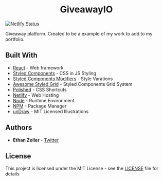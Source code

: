 <h1 align="center">
  GiveawayIO
</h1>

[![Netlify Status](https://api.netlify.com/api/v1/badges/1f45ddfb-b4b2-4474-9127-1de5f28d1ba1/deploy-status)](https://app.netlify.com/sites/giveawayio/deploys)

Giveaway platform. Created to be a example of my work to add to my portfolio.

## Built With

* [React](https://reactjs.org/) - Web framework
* [Styled Components](https://www.styled-components.com/) - CSS in JS Styling
* [Styled Components Modifiers](https://github.com/Decisiv/styled-components-modifiers) - Style Varations
* [Awesome Styled Grid](https://awesome-styled-grid.netlify.com/) - Styled Components Grid System
* [Polished](https://polished.js.org/) - CSS Shortcuts
* [Netlify](https://www.netlify.com/) - Web Hosting
* [Node](https://nodejs.org/en/) - Runtime Environment
* [NPM](https://www.npmjs.com/) - Package Manager
* [unDraw](https://undraw.co/) - MIT Licensed Illustrations

## Authors

* **Ethan Zoller** - [Twitter](https://twitter.com/learningszn)

## License

This project is licensed under the MIT License - see the [LICENSE](LICENSE) file for details